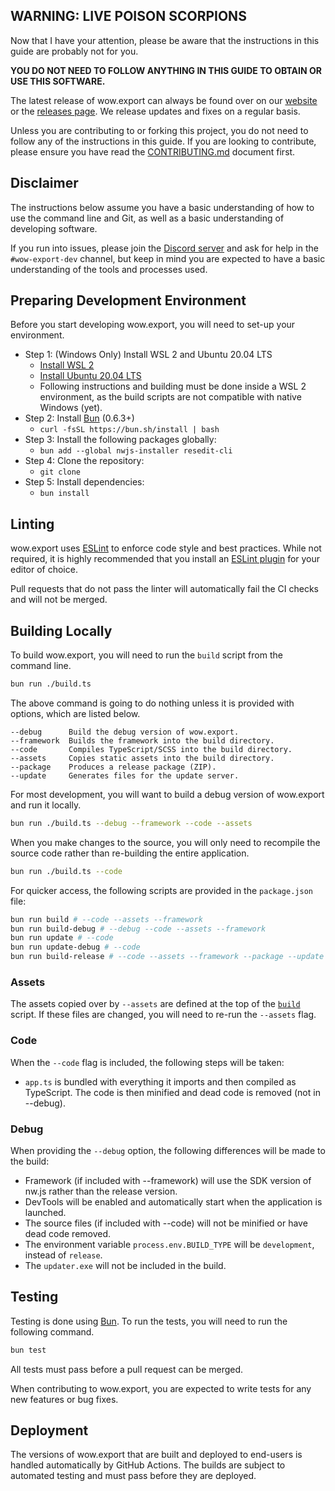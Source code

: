 ## WARNING: LIVE POISON SCORPIONS
Now that I have your attention, please be aware that the instructions in this guide are probably not for you.

**YOU DO NOT NEED TO FOLLOW ANYTHING IN THIS GUIDE TO OBTAIN OR USE THIS SOFTWARE.**

The latest release of wow.export can always be found over on our [website](https://www.kruithne.net/wow.export/) or the [releases page](https://github.com/Kruithne/wow.export/releases). We release updates and fixes on a regular basis.

Unless you are contributing to or forking this project, you do not need to follow any of the instructions in this guide. If you are looking to contribute, please ensure you have read the [CONTRIBUTING.md](CONTRIBUTING.md) document first.

## Disclaimer
The instructions below assume you have a basic understanding of how to use the command line and Git, as well as a basic understanding of developing software.

If you run into issues, please join the [Discord server](https://discord.gg/kC3EzAYBtf) and ask for help in the `#wow-export-dev` channel, but keep in mind you are expected to have a basic understanding of the tools and processes used.

## Preparing Development Environment
Before you start developing wow.export, you will need to set-up your environment.

- Step 1: (Windows Only) Install WSL 2 and Ubuntu 20.04 LTS
  - [Install WSL 2](https://docs.microsoft.com/en-us/windows/wsl/install-win10)
  - [Install Ubuntu 20.04 LTS](https://docs.microsoft.com/en-us/windows/wsl/install-manual)
  - Following instructions and building must be done inside a WSL 2 environment, as the build scripts are not compatible with native Windows (yet).
- Step 2: Install [Bun](https://bun.sh/) (0.6.3+)
  - `curl -fsSL https://bun.sh/install | bash`
- Step 3: Install the following packages globally:
  - `bun add --global nwjs-installer resedit-cli`
- Step 4: Clone the repository:
  - `git clone`
- Step 5: Install dependencies:
  - `bun install`

## Linting
wow.export uses [ESLint](https://eslint.org/) to enforce code style and best practices. While not required, it is highly recommended that you install an [ESLint plugin](https://marketplace.visualstudio.com/items?itemName=dbaeumer.vscode-eslint) for your editor of choice.

Pull requests that do not pass the linter will automatically fail the CI checks and will not be merged.

## Building Locally
To build wow.export, you will need to run the `build` script from the command line.

```bash
bun run ./build.ts
```

The above command is going to do nothing unless it is provided with options, which are listed below.

```
--debug 	 Build the debug version of wow.export.
--framework  Builds the framework into the build directory.
--code       Compiles TypeScript/SCSS into the build directory.
--assets     Copies static assets into the build directory.
--package    Produces a release package (ZIP).
--update     Generates files for the update server.
```

For most development, you will want to build a debug version of wow.export and run it locally.

```bash
bun run ./build.ts --debug --framework --code --assets
```

When you make changes to the source, you will only need to recompile the source code rather than re-building the entire application.

```bash
bun run ./build.ts --code
```

For quicker access, the following scripts are provided in the `package.json` file:

```bash
bun run build # --code --assets --framework
bun run build-debug # --debug --code --assets --framework
bun run update # --code
bun run update-debug # --code
bun run build-release # --code --assets --framework --package --update
```

### Assets
The assets copied over by `--assets` are defined at the top of the [`build`](build.js) script. If these files are changed, you will need to re-run the `--assets` flag.

### Code
When the `--code` flag is included, the following steps will be taken:
- `app.ts` is bundled with everything it imports and then compiled as TypeScript. The code is then minified and dead code is removed (not in --debug).

### Debug
When providing the `--debug` option, the following differences will be made to the build:
- Framework (if included with --framework) will use the SDK version of nw.js rather than the release version.
- DevTools will be enabled and automatically start when the application is launched.
- The source files (if included with --code) will not be minified or have dead code removed.
- The environment variable `process.env.BUILD_TYPE` will be `development`, instead of `release`.
- The `updater.exe` will not be included in the build.

## Testing
Testing is done using [Bun](https://bun.sh/docs/cli/test). To run the tests, you will need to run the following command.

```bash
bun test
```

All tests must pass before a pull request can be merged.

When contributing to wow.export, you are expected to write tests for any new features or bug fixes.

## Deployment
The versions of wow.export that are built and deployed to end-users is handled automatically by GitHub Actions. The builds are subject to automated testing and must pass before they are deployed.